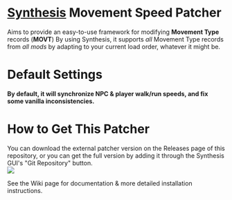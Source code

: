 # [Synthesis](https://github.com/Mutagen-Modding/Synthesis) Movement Speed Patcher  
Aims to provide an easy-to-use framework for modifying **Movement Type** records (**MOVT**)
By using Synthesis, it supports _all_ Movement Type records from _all mods_ by adapting to your current load order, whatever it might be.

# Default Settings
**By default, it will synchronize NPC & player walk/run speeds, and fix some vanilla inconsistencies.**

# How to Get This Patcher
You can download the external patcher version on the Releases page of this repository, or you can get the full version by adding it through the Synthesis GUI's "Git Repository" button.  
    ![](https://i.imgur.com/6ko5sQW.png)
    
See the Wiki page for documentation & more detailed installation instructions.

